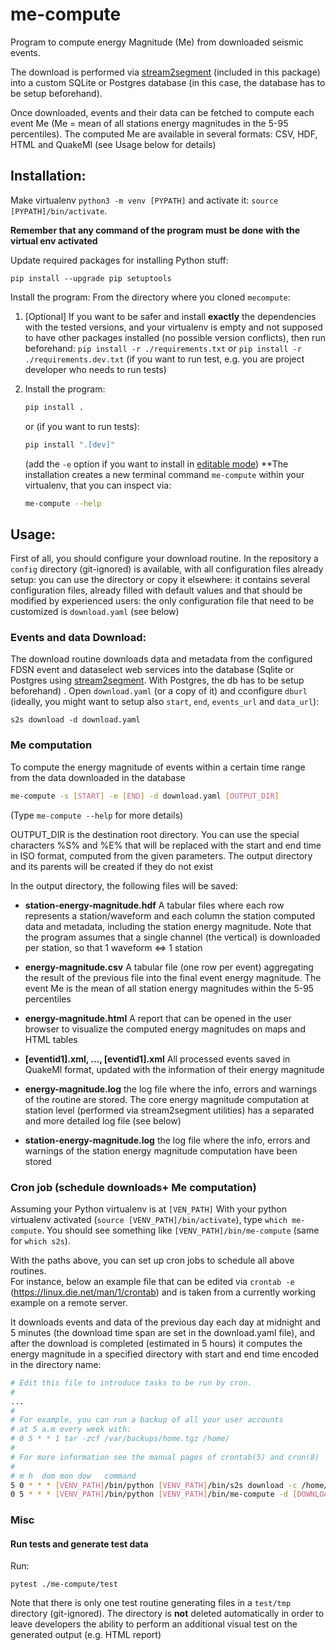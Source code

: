 # me-compute


Program to compute energy Magnitude (Me) from downloaded seismic events. 

The download is performed via [stream2segment](https://github.com/rizac/stream2segment)
(included in this package) into a custom SQLite or Postgres database (in this case, 
the database has to be setup beforehand).

Once downloaded, events and their data can be fetched to compute each event Me (Me = mean 
of all stations energy magnitudes in the 5-95 percentiles). The computed Me are available
in several formats: CSV, HDF, HTML and QuakeMl (see Usage below for details)


## Installation:
Make virtualenv `python3 -m venv [PYPATH]` and activate it:
`source [PYPATH]/bin/activate`. 

**Remember that any command of the program must be done with the virtual env activated**

Update required packages for installing Python stuff:
```console
pip install --upgrade pip setuptools
```

Install the program: From the directory where you cloned `mecompute`: 

1. [Optional] If you want to be safer and install **exactly** the dependencies 
   with the tested versions, and your virtualenv is empty and not supposed to have other 
   packages installed (no possible version conflicts), 
   then run beforehand: `pip install -r ./requirements.txt` or 
   `pip install -r ./requirements.dev.txt` (if you want to run test, e.g. you 
   are project developer who needs to run tests)
 
2. Install the program:
   ```bash
   pip install .
   ```
   or (if you want to run tests):
   ```bash
   pip install ".[dev]"
   ```
   (add the `-e` option if you want to install in [editable mode](https://stackoverflow.com/a/35064498))
   **The installation creates a new terminal command `me-compute` within your virtualenv,
   that you can inspect via: 
   ```bash
   me-compute --help
   ```

## Usage:

First of all, you should configure your download routine. In the repository a 
`config` directory (git-ignored) is available, with all configuration files already 
setup: you can use the directory or copy it elsewhere: it contains several configuration
files, already filled with default values and that should be modified by experienced 
users: the only configuration file that need to be customized is `download.yaml` 
(see below)


### Events and data Download:

The download routine downloads data and metadata from the configured FDSN
event and dataselect web services into the database (Sqlite or Postgres using
[stream2segment](https://github.com/rizac/stream2segment). With Postgres,
the db has to be setup beforehand) . Open `download.yaml`
(or a copy of it) and cconfigure `dburl` (ideally, you might want to setup also
`start`, `end`, `events_url` and `data_url`):

```commandline
s2s download -d download.yaml
```


### Me computation

To compute the energy magnitude of events within a certain time range from the 
data downloaded in the database

```bash
me-compute -s [START] -e [END] -d download.yaml [OUTPUT_DIR]
```

(Type `me-compute --help` for more details)

OUTPUT_DIR is the destination root directory. You can use the special characters %S%
and %E% that will be replaced with the start and end time in ISO format, computed
from the given parameters. The output directory and its parents will be created if
they do not exist

In the output directory, the following files will be saved:

- **station-energy-magnitude.hdf** A tabular files where each row represents a
  station/waveform and each column the station computed data and metadata,
  including the station energy magnitude.
  Note that the program assumes that a single channel (the vertical) is
  downloaded per station, so that 1 waveform <=> 1 station


- **energy-magnitude.csv** A tabular file (one row per event) aggregating the result
  of the previous file into the final event energy magnitude. The event Me
  is the mean of all station energy magnitudes within the 5-95 percentiles


- **energy-magnitude.html** A report that can be opened in the user browser to
  visualize the computed energy magnitudes on maps and HTML tables


- **[eventid1].xml, ..., [eventid1].xml** All processed events saved in QuakeMl
  format, updated with the information of their energy magnitude


- **energy-magnitude.log** the log file where the info, errors and warnings
  of the routine are stored. The core energy magnitude computation at station
  level (performed via stream2segment utilities) has a separated and more
  detailed log file (see below)


- **station-energy-magnitude.log** the log file where the info, errors and warnings
  of the station energy magnitude computation have been stored


### Cron job (schedule downloads+ Me computation)

Assuming your Python virtualenv is at `[VEN_PATH]`
With your python virtualenv activated (`source [VENV_PATH]/bin/activate`),
type `which me-compute`. You should see something like
`[VENV_PATH]/bin/me-compute` (same for `which s2s`). 

With the paths above, you can set up cron jobs to schedule all above routines.  
For instance, below an example file that can be edited via
`crontab -e` (https://linux.die.net/man/1/crontab) and is taken from
a currently working example on a remote server.

It downloads events and data of the 
previous day each day at midnight and 5 minutes (the download time span are set in 
the download.yaml file), and after the download is completed (estimated in 5 hours) 
it computes the energy magnitude in a
specified directory with start and end time encoded in the directory name:

```bash
# Edit this file to introduce tasks to be run by cron.
# 
...
# 
# For example, you can run a backup of all your user accounts
# at 5 a.m every week with:
# 0 5 * * 1 tar -zcf /var/backups/home.tgz /home/
# 
# For more information see the manual pages of crontab(5) and cron(8)
# 
# m h  dom mon dow   command
5 0 * * * [VENV_PATH]/bin/python [VENV_PATH]/bin/s2s download -c /home/download.private.yaml
0 5 * * * [VENV_PATH]/bin/python [VENV_PATH]/bin/me-compute -d [DOWNLOAD_YAML] -s [START] -e [END] "[ROOT_DIR]/me-result_%S%_%E%"
```


### Misc

#### Run tests and generate test data

Run: 
```commandline
pytest ./me-compute/test
```

Note that there is only one test routine generating files in a `test/tmp` directory
(git-ignored). The directory is **not** deleted automatically in order to leave 
developers the ability to perform an additional visual test on the generated output 
(e.g. HTML report)
